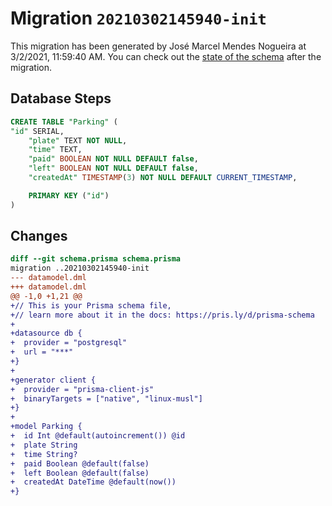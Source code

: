 # Migration `20210302145940-init`

This migration has been generated by José Marcel Mendes Nogueira at 3/2/2021, 11:59:40 AM.
You can check out the [state of the schema](./schema.prisma) after the migration.

## Database Steps

```sql
CREATE TABLE "Parking" (
"id" SERIAL,
    "plate" TEXT NOT NULL,
    "time" TEXT,
    "paid" BOOLEAN NOT NULL DEFAULT false,
    "left" BOOLEAN NOT NULL DEFAULT false,
    "createdAt" TIMESTAMP(3) NOT NULL DEFAULT CURRENT_TIMESTAMP,

    PRIMARY KEY ("id")
)
```

## Changes

```diff
diff --git schema.prisma schema.prisma
migration ..20210302145940-init
--- datamodel.dml
+++ datamodel.dml
@@ -1,0 +1,21 @@
+// This is your Prisma schema file,
+// learn more about it in the docs: https://pris.ly/d/prisma-schema
+
+datasource db {
+  provider = "postgresql"
+  url = "***"
+}
+
+generator client {
+  provider = "prisma-client-js"
+  binaryTargets = ["native", "linux-musl"]
+}
+
+model Parking {
+  id Int @default(autoincrement()) @id
+  plate String
+  time String?
+  paid Boolean @default(false)
+  left Boolean @default(false)
+  createdAt DateTime @default(now())
+}
```


